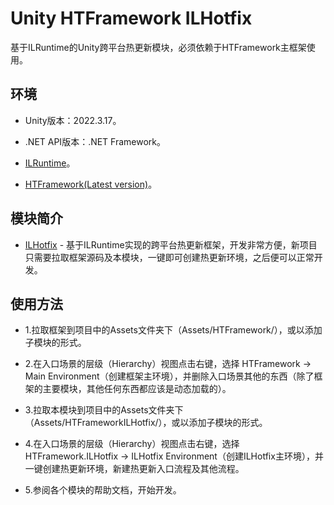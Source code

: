 # Unity HTFramework ILHotfix

基于ILRuntime的Unity跨平台热更新模块，必须依赖于HTFramework主框架使用。

## 环境

- Unity版本：2022.3.17。

- .NET API版本：.NET Framework。

- [ILRuntime](https://github.com/Ourpalm/ILRuntime)。

- [HTFramework(Latest version)](https://github.com/SaiTingHu/HTFramework)。

## 模块简介

- [ILHotfix](https://wanderer.blog.csdn.net/article/details/96152656) - 基于ILRuntime实现的跨平台热更新框架，开发非常方便，新项目只需要拉取框架源码及本模块，一键即可创建热更新环境，之后便可以正常开发。

## 使用方法

- 1.拉取框架到项目中的Assets文件夹下（Assets/HTFramework/），或以添加子模块的形式。

- 2.在入口场景的层级（Hierarchy）视图点击右键，选择 HTFramework -> Main Environment（创建框架主环境），并删除入口场景其他的东西（除了框架的主要模块，其他任何东西都应该是动态加载的）。

- 3.拉取本模块到项目中的Assets文件夹下（Assets/HTFrameworkILHotfix/），或以添加子模块的形式。

- 4.在入口场景的层级（Hierarchy）视图点击右键，选择 HTFramework.ILHotfix -> ILHotfix Environment（创建ILHotfix主环境），并一键创建热更新环境，新建热更新入口流程及其他流程。

- 5.参阅各个模块的帮助文档，开始开发。

